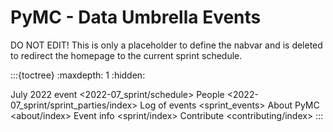 
# PyMC - Data Umbrella Events

DO NOT EDIT! This is only a placeholder to define the nabvar and is deleted to redirect the homepage to the current sprint schedule.

:::{toctree}
:maxdepth: 1
:hidden:

July 2022 event <2022-07_sprint/schedule>
People <2022-07_sprint/sprint_parties/index>
Log of events <sprint_events>
About PyMC <about/index>
Event info <sprint/index>
Contribute <contributing/index>
:::
